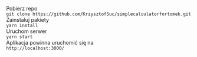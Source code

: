 Pobierz repo  
`git clone https://github.com/KrzysztofSuc/simplecalculatorfortomek.git`  
Zainstaluj pakiety  
`yarn install`  
Uruchom serwer  
`yarn start`  
Aplikacja powinna uruchomić się na  
`http://localhost:3000/`
